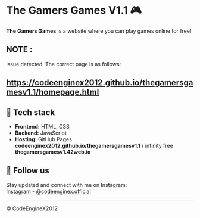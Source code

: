 # The Gamers Games V1.1 🎮

**The Gamers Games** is a website where you can play games online for free!

## NOTE : 
issue detected. The correct page is as follows:
 ## https://codeenginex2012.github.io/thegamersgamesv1.1/homepage.html


## 🔧 Tech stack

- **Frontend:** HTML, CSS  
- **Backend:** JavaScript  
- **Hosting:** GitHub Pages **codeenginex2012.github.io/thegamersgamesv1.1**  / infinity free **thegamersgamesv1.42web.io**

## 🔗 FoIIow us

Stay updated and connect with me on Instagram:  
[Instagram - @codeenginex.official](https://instagram.com/codeenginex.official)

---

© CodeEngineX2012
